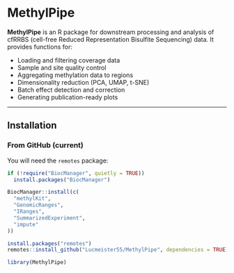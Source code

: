 # MethylPipe

**MethylPipe** is an R package for downstream processing and analysis of cfRRBS (cell-free Reduced Representation Bisulfite Sequencing) data. It provides functions for:

- Loading and filtering coverage data
- Sample and site quality control
- Aggregating methylation data to regions
- Dimensionality reduction (PCA, UMAP, t-SNE)
- Batch effect detection and correction
- Generating publication-ready plots

---

## Installation

### From GitHub (current)

You will need the `remotes` package:

```R
if (!require("BiocManager", quietly = TRUE))
  install.packages("BiocManager")

BiocManager::install(c(
  "methylKit",
  "GenomicRanges",
  "IRanges",
  "SummarizedExperiment",
  "impute"
))

install.packages("remotes")
remotes::install_github("Lucmeister55/MethylPipe", dependencies = TRUE)

library(MethylPipe)
```